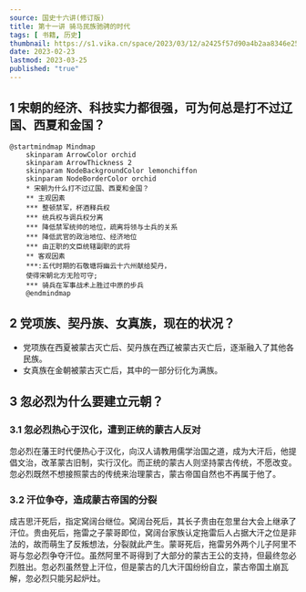 ```yaml
---
source: 国史十六讲(修订版)
title: 第十一讲 骑马民族驰骋的时代
tags: [ 书籍, 历史]
thumbnail: https://s1.vika.cn/space/2023/03/12/a2425f57d90a4b2aa8346e2582d6963a
date: 2023-02-23
lastmod: 2023-03-25 
published: "true"
---
```


## 1 宋朝的经济、科技实力都很强，可为何总是打不过辽国、西夏和金国？

```plantuml
@startmindmap Mindmap
    skinparam ArrowColor orchid
    skinparam ArrowThickness 2
    skinparam NodeBackgroundColor lemonchiffon
    skinparam NodeBorderColor orchid
    * 宋朝为什么打不过辽国、西夏和金国？
    ** 主观因素
    *** 整顿禁军，杯酒释兵权
    *** 统兵权与调兵权分离
    *** 降低禁军统帅的地位，疏离将领与士兵的关系
    *** 降低武官的政治地位、经济地位
    *** 由正职的文臣统辖副职的武将
    ** 客观因素
    ***:五代时期的石敬塘将幽云十六州献给契丹，
    使得宋朝北方无险可守;
    *** 骑兵在军事战术上胜过中原的步兵
    @endmindmap
```
## 2 党项族、契丹族、女真族，现在的状况？

- 党项族在西夏被蒙古灭亡后、契丹族在西辽被蒙古灭亡后，逐渐融入了其他各民族。
- 女真族在金朝被蒙古灭亡后，其中的一部分衍化为满族。

## 3 忽必烈为什么要建立元朝？

### 3.1 忽必烈热心于汉化，遭到正统的蒙古人反对

忽必烈在藩王时代便热心于汉化，向汉人请教用儒学治国之道，成为大汗后，他提倡文治，改革蒙古旧制，实行汉化。而正统的蒙古人则坚持蒙古传统，不愿改变。忽必烈既然不想接照蒙古的传统来治理蒙古，蒙古帝国自然也不再属于他了。

### 3.2 汗位争夺，造成蒙古帝国的分裂

成吉思汗死后，指定窝阔台继位。窝阔台死后，其长子贵由在忽里台大会上继承了汗位。贵由死后，拖雷之子蒙哥即位，窝阔台家族认定拖雷后人占据大汗之位是非法的，故而萌生了反叛想法，分裂就此产生。蒙哥死后，拖雷另外两个儿子阿里不哥与忽必烈争夺汗位。虽然阿里不哥得到了大部分的蒙古王公的支持，但最终忽必烈胜出。忽必烈虽然登上汗位，但是蒙古的几大汗国纷纷自立，蒙古帝国土崩瓦解，忽必烈只能另起炉灶。